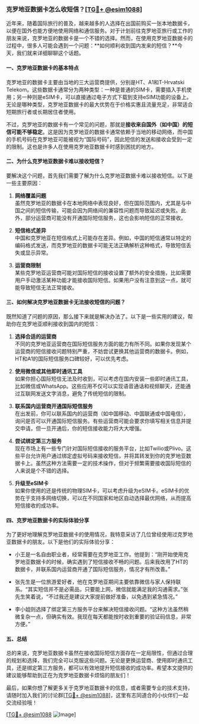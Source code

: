 ### 克罗地亚数据卡怎么收短信？[[TG💪+ @esim1088](https://t.me/s/esim1088)]

近年来，随着国际旅行的普及，越来越多的人选择在出国前购买一张本地数据卡，以便在国外也能方便地使用网络和通信服务。对于计划前往克罗地亚旅行或工作的朋友来说，克罗地亚的数据卡是一个不错的选择。然而，在使用克罗地亚数据卡的过程中，很多人可能会遇到一个问题：**如何顺利收到国内发来的短信？**今天，我们就来详细聊聊这个话题。

#### 一、克罗地亚数据卡的基本特点

克罗地亚的数据卡主要由当地的三大运营商提供，分别是HT、A1和T-Hrvatski Telekom。这些数据卡通常分为两种类型：一种是普通的SIM卡，需要插入手机使用；另一种则是eSIM卡，可以直接通过电子方式下载到支持eSIM功能的设备上。无论是哪种类型，克罗地亚数据卡的最大优势在于价格实惠且流量充足，非常适合短期旅行者或长期居住者使用。

不过，克罗地亚的数据卡有一个常见的问题，那就是**接收来自国外（如中国）的短信可能不够稳定**。这是因为克罗地亚的数据卡通常依赖于当地的移动网络，而中国的手机号码在克罗地亚可能被视为“国际号码”，因此短信的发送和接收会受到一定的限制。这也是许多人在使用克罗地亚数据卡时感到困扰的地方。

#### 二、为什么克罗地亚数据卡难以接收短信？

要解决这个问题，首先我们需要了解为什么克罗地亚数据卡难以接收短信。以下是一些主要原因：

1. **网络覆盖问题**  
   虽然克罗地亚的数据卡在本地网络中表现良好，但在国际范围内，尤其是与中国之间的短信传输，可能会因为网络间的兼容性问题而导致延迟或失败。此外，部分运营商可能没有开通国际短信服务，这也会影响短信的正常接收。

2. **短信格式差异**  
   中国和克罗地亚在短信格式上可能存在差异。例如，中国的短信通常以特定的编码格式发送，而克罗地亚的数据卡可能无法正确解析这种格式，导致短信丢失或显示异常。

3. **运营商限制**  
   某些克罗地亚运营商可能对国际短信的接收设置了额外的安全措施，比如需要用户手动激活某种功能才能接收国际短信。如果用户没有注意到这一点，就可能导致短信无法正常接收。

#### 三、如何解决克罗地亚数据卡无法接收短信的问题？

既然知道了问题的原因，那么接下来就是解决办法了。以下是一些实用的建议，帮助你在克罗地亚顺利接收到国内的短信：

1. **选择合适的运营商**  
   不同的克罗地亚运营商在国际短信服务方面的能力有所不同。如果你发现某个运营商的短信接收问题特别严重，不妨尝试更换其他运营商的数据卡。例如，HT和A1的国际短信服务口碑较好，可以优先考虑。

2. **使用微信或其他即时通讯工具**  
   如果你担心国际短信无法及时收到，可以考虑在国内安装一些即时通讯工具，比如微信或WhatsApp。这些应用不仅可以实现语音通话和视频聊天，还能通过互联网发送文字消息，避免了传统短信的限制。

3. **联系国内运营商开通国际短信服务**  
   在出发前，你可以联系国内的运营商（如中国移动、中国联通或中国电信），询问是否可以开通国际短信服务。有些运营商可能会要求你填写相关信息并提交申请，但一旦开通后，你的短信接收能力将大大增强。

4. **尝试绑定第三方服务**  
   现在市场上有一些专门针对国际短信接收的服务平台，比如Twilio或Plivo。这些平台允许用户通过绑定虚拟号码来接收短信，并将其转发到你的克罗地亚数据卡上。虽然这种方法需要一定的技术操作，但对于频繁需要接收国际短信的人来说是个不错的选择。

5. **升级至eSIM卡**  
   如果你使用的还是传统的物理SIM卡，可以考虑升级为eSIM卡。eSIM卡的优势在于支持多网络切换，可以在不同国家和地区自动选择最优网络，从而提高短信接收的成功率。

#### 四、克罗地亚数据卡的实际体验分享

为了更好地理解克罗地亚数据卡的使用情况，我特意采访了几位曾经使用过克罗地亚数据卡的朋友。以下是他们的实际体验分享：

- 小王是一名自由职业者，经常需要在克罗地亚工作。他提到：“刚开始使用克罗地亚数据卡的时候，确实遇到了短信接收不畅的问题。后来我改用了HT的数据卡，并联系国内运营商开通了国际短信服务，情况才有所改善。”

- 张先生是一位旅游爱好者，他在克罗地亚期间主要依靠微信与家人保持联系。“其实短信并不是必需品，只要能上网，微信就能满足我的沟通需求。”张先生笑着说，“不过我还是建议大家提前做好准备，以免遇到紧急情况。”

- 李小姐则选择了绑定第三方服务平台来解决短信接收问题。“这种方法虽然稍微复杂一点，但确实有效。我现在每天都能按时收到重要的验证码信息，非常方便。”

#### 五、总结

总的来说，克罗地亚数据卡虽然在接收国际短信方面存在一定局限性，但通过合理的规划和选择，我们完全可以克服这些问题。无论是更换运营商、使用即时通讯工具，还是绑定第三方服务，都可以有效地提升短信接收的成功率。希望本文提供的建议能够帮助到正在为克罗地亚数据卡烦恼的朋友们！

最后，如果你想了解更多关于克罗地亚数据卡的信息，或者需要专业的技术支持，请随时加入我们的讨论群[[TG💪+ @esim1088](https://t.me/s/esim1088)]，这里有志同道合的小伙伴们一起交流经验哦！

[[TG💪+ @esim1088](https://t.me/s/esim1088) ![Image](https://i.postimg.cc/4NQfJmqS/Snipaste-2025-05-13-00-14-12.png)]